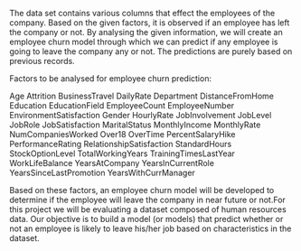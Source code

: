 The data set contains various columns that effect the employees of the company. Based on the given factors, it is observed if an employee has left the company or not. By analysing the given information, we will create an employee churn model through which we can predict if any employee is going to leave the company any or not. The predictions are purely based on previous records.

Factors to be analysed for employee churn prediction:

Age
Attrition
BusinessTravel
DailyRate
Department
DistanceFromHome
Education
EducationField
EmployeeCount
EmployeeNumber
EnvironmentSatisfaction
Gender
HourlyRate
JobInvolvement
JobLevel
JobRole
JobSatisfaction
MaritalStatus
MonthlyIncome
MonthlyRate
NumCompaniesWorked
Over18
OverTime
PercentSalaryHike
PerformanceRating
RelationshipSatisfaction
StandardHours
StockOptionLevel
TotalWorkingYears
TrainingTimesLastYear
WorkLifeBalance
YearsAtCompany
YearsInCurrentRole
YearsSinceLastPromotion
YearsWithCurrManager

Based on these factors, an employee churn model will be developed to determine if the employee will leave the company in near future or not.For this project we will be evaluating a dataset composed of human resources data. Our objective is to build a model (or models) that predict whether or not an employee is likely to leave his/her job based on characteristics in the dataset. 
